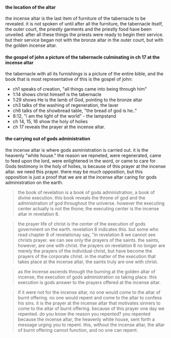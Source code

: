 #### the location of the altar
the incense altar is the last item of furniture
of the tabernacle to be revealed. it is not spoken
of until after all the furniture, the tabernacle
itself, the outer court, the priestly garments and
the priestly food have been unveiled. after all
these things the priests were ready to begin their
service. but their service began not with the bronze
altar in the outer court, but with the golden incense
altar.

#### the gospel of john a picture of the tabernacle culminating in ch 17 at the incense altar
the tabernacle with all its furnishings is a picture of the entire bible, and the book that is most representative of this is the gospel of john:
- ch1 speaks of creation, "all things came into being through him"
- 1:14 shows christ himself is the tabernacle
- 1:29 shows He is the lamb of God, pointing to the bronze altar
- ch3 talks of the washing of regeneration, the laver
- ch6 talks of the showbread table, "the bread of god is he.."
- 8:12, "i am the light of the world" - the lampstand
- ch 14, 15, 16 show the holy of holies
- ch 17 reveals the prayer at the incense altar.

#### the carrying out of gods administration
the incense altar is where gods asministration is carried out. it is the heavenly "white house." the reason we repneted, were regenerated, came to feed upon the lord, were enlightened in the word, or came to care for Gods testimony in the holy of holies, is because of this prayer at the incense altar. we need this prayer. there may be much opposition, but this opposition is just a proof that we are at the incense altar caring for gods administration on the earth.


> the book of revelation is a book of gods administration, a book of divine execution. this book reveals the throne of god and the administration of god throughout the universe. however the executing center actually is not the thone; the executing center is the incense altar in revelation 8.

> the prayer life of christ is the center of the execution of gods government on the earth. revelation 8 indicates this. but some who read chapter 8 of revelationay say, "in revelation 8 we cannot see christs prayer. we can see only the prayers of the saints. the saints, however, are one with christ. the prayers on revelation 8 no longer are merely the prayers of the individual christ, but have become the prayers of the corporate christ. in the matter of the execution that takes place at the incense altar, the saints truly are one with christ.

> as the incense ascends through the burning at the golden altar of incense, the execution of gods administration os taking place. this execution is gods answer to the prayers offered at the incense altar.

> if it were not for the incense altar, no one would come to the altar of burnt offering. no one would repent and come to the altar to confess his sins. it is the prayer at the incense altar that motivates sinners to come to the altar of burnt offering. because of this prayer one day we repented. do you know the reason you repented? you repented because the incense altar, the heavenly white house, sent forth a message urging you to repent. this, without the incense altar, the altar of burnt offering cannot function, and no one can repent.
